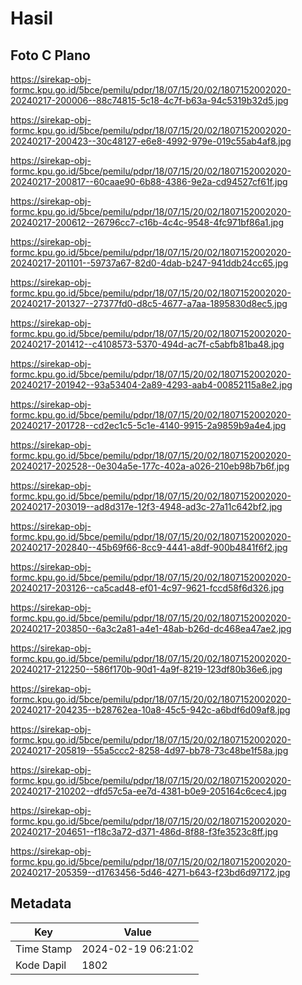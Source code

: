 # Hasil

## Foto C Plano

https://sirekap-obj-formc.kpu.go.id/5bce/pemilu/pdpr/18/07/15/20/02/1807152002020-20240217-200006--88c74815-5c18-4c7f-b63a-94c5319b32d5.jpg

https://sirekap-obj-formc.kpu.go.id/5bce/pemilu/pdpr/18/07/15/20/02/1807152002020-20240217-200423--30c48127-e6e8-4992-979e-019c55ab4af8.jpg

https://sirekap-obj-formc.kpu.go.id/5bce/pemilu/pdpr/18/07/15/20/02/1807152002020-20240217-200817--60caae90-6b88-4386-9e2a-cd94527cf61f.jpg

https://sirekap-obj-formc.kpu.go.id/5bce/pemilu/pdpr/18/07/15/20/02/1807152002020-20240217-200612--26796cc7-c16b-4c4c-9548-4fc971bf86a1.jpg

https://sirekap-obj-formc.kpu.go.id/5bce/pemilu/pdpr/18/07/15/20/02/1807152002020-20240217-201101--59737a67-82d0-4dab-b247-941ddb24cc65.jpg

https://sirekap-obj-formc.kpu.go.id/5bce/pemilu/pdpr/18/07/15/20/02/1807152002020-20240217-201327--27377fd0-d8c5-4677-a7aa-1895830d8ec5.jpg

https://sirekap-obj-formc.kpu.go.id/5bce/pemilu/pdpr/18/07/15/20/02/1807152002020-20240217-201412--c4108573-5370-494d-ac7f-c5abfb81ba48.jpg

https://sirekap-obj-formc.kpu.go.id/5bce/pemilu/pdpr/18/07/15/20/02/1807152002020-20240217-201942--93a53404-2a89-4293-aab4-00852115a8e2.jpg

https://sirekap-obj-formc.kpu.go.id/5bce/pemilu/pdpr/18/07/15/20/02/1807152002020-20240217-201728--cd2ec1c5-5c1e-4140-9915-2a9859b9a4e4.jpg

https://sirekap-obj-formc.kpu.go.id/5bce/pemilu/pdpr/18/07/15/20/02/1807152002020-20240217-202528--0e304a5e-177c-402a-a026-210eb98b7b6f.jpg

https://sirekap-obj-formc.kpu.go.id/5bce/pemilu/pdpr/18/07/15/20/02/1807152002020-20240217-203019--ad8d317e-12f3-4948-ad3c-27a11c642bf2.jpg

https://sirekap-obj-formc.kpu.go.id/5bce/pemilu/pdpr/18/07/15/20/02/1807152002020-20240217-202840--45b69f66-8cc9-4441-a8df-900b4841f6f2.jpg

https://sirekap-obj-formc.kpu.go.id/5bce/pemilu/pdpr/18/07/15/20/02/1807152002020-20240217-203126--ca5cad48-ef01-4c97-9621-fccd58f6d326.jpg

https://sirekap-obj-formc.kpu.go.id/5bce/pemilu/pdpr/18/07/15/20/02/1807152002020-20240217-203850--6a3c2a81-a4e1-48ab-b26d-dc468ea47ae2.jpg

https://sirekap-obj-formc.kpu.go.id/5bce/pemilu/pdpr/18/07/15/20/02/1807152002020-20240217-212250--586f170b-90d1-4a9f-8219-123df80b36e6.jpg

https://sirekap-obj-formc.kpu.go.id/5bce/pemilu/pdpr/18/07/15/20/02/1807152002020-20240217-204235--b28762ea-10a8-45c5-942c-a6bdf6d09af8.jpg

https://sirekap-obj-formc.kpu.go.id/5bce/pemilu/pdpr/18/07/15/20/02/1807152002020-20240217-205819--55a5ccc2-8258-4d97-bb78-73c48be1f58a.jpg

https://sirekap-obj-formc.kpu.go.id/5bce/pemilu/pdpr/18/07/15/20/02/1807152002020-20240217-210202--dfd57c5a-ee7d-4381-b0e9-205164c6cec4.jpg

https://sirekap-obj-formc.kpu.go.id/5bce/pemilu/pdpr/18/07/15/20/02/1807152002020-20240217-204651--f18c3a72-d371-486d-8f88-f3fe3523c8ff.jpg

https://sirekap-obj-formc.kpu.go.id/5bce/pemilu/pdpr/18/07/15/20/02/1807152002020-20240217-205359--d1763456-5d46-4271-b643-f23bd6d97172.jpg


## Metadata

| Key        | Value               |
| ---------- | ------------------- |
| Time Stamp | 2024-02-19 06:21:02 |
| Kode Dapil | 1802                |



